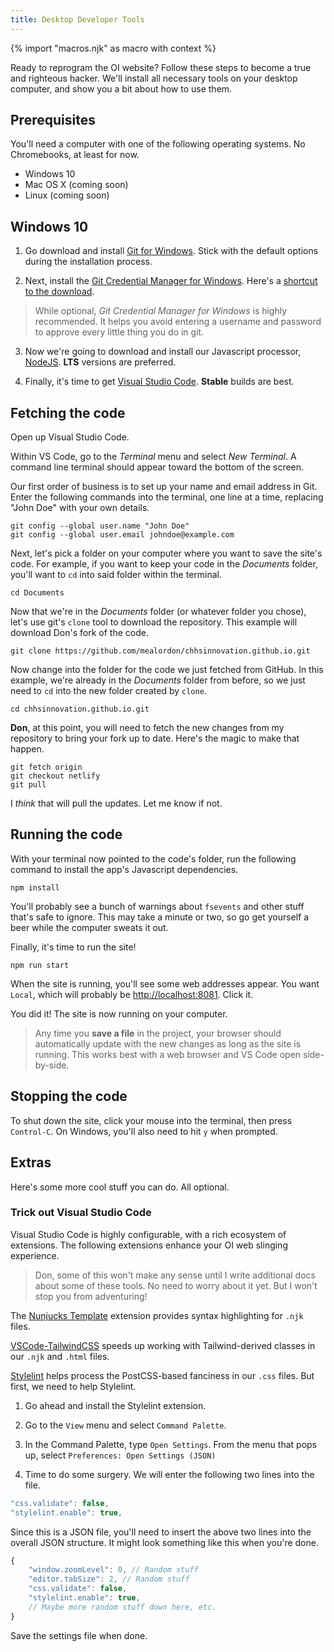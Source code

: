 ```yaml
---
title: Desktop Developer Tools
---
```

{% import "macros.njk" as macro with context %}

Ready to reprogram the OI website? Follow these steps to become a true and righteous hacker. We'll install all necessary tools on your desktop computer, and show you a bit about how to use them.

## Prerequisites

You'll need a computer with one of the following operating systems. No Chromebooks, at least for now.

* Windows 10
* Mac OS X (coming soon)
* Linux (coming soon)

## Windows 10

1. Go download and install [Git for Windows](https://gitforwindows.org/). Stick with the default options during the installation process.

2. Next, install the [Git Credential Manager for Windows](https://github.com/Microsoft/Git-Credential-Manager-for-Windows). Here's a [shortcut to the download](https://github.com/Microsoft/Git-Credential-Manager-for-Windows/releases/latest). 

> While optional, *Git Credential Manager for Windows* is highly recommended. It helps you avoid entering a username and password to approve every little thing you do in git.

3. Now we're going to download and install our Javascript processor, [NodeJS](https://nodejs.org/en/). **LTS** versions are preferred.

4. Finally, it's time to get [Visual Studio Code](https://code.visualstudio.com/). **Stable** builds are best.

## Fetching the code

Open up Visual Studio Code. 

Within VS Code, go to the *Terminal* menu and select *New Terminal*. A command line terminal should appear toward the bottom of the screen.

Our first order of business is to set up your name and email address in Git. Enter the following commands into the terminal, one line at a time, replacing "John Doe" with your own details.

``` shell
git config --global user.name "John Doe"
git config --global user.email johndoe@example.com
```

Next, let's pick a folder on your computer where you want to save the site's code. For example, if you want to keep your code in the *Documents* folder, you'll want to `cd` into said folder within the terminal. 

``` shell
cd Documents
```

Now that we're in the *Documents* folder (or whatever folder you chose), let's use git's `clone` tool to download the repository. This example will download Don's fork of the code.

``` shell
git clone https://github.com/mealordon/chhsinnovation.github.io.git
```

Now change into the folder for the code we just fetched from GitHub. In this example, we're already in the *Documents* folder from before, so we just need to `cd` into the new folder created by `clone`.

``` shell
cd chhsinnovation.github.io.git
```

**Don**, at this point, you will need to fetch the new changes from my repository to bring your fork up to date. Here's the magic to make that happen. 

``` shell
git fetch origin
git checkout netlify
git pull
```

I *think* that will pull the updates. Let me know if not. 

## Running the code

With your terminal now pointed to the code's folder, run the following command to install the app's Javascript dependencies.

``` shell
npm install
```

You'll probably see a bunch of warnings about `fsevents` and other stuff that's safe to ignore. This may take a minute or two, so go get yourself a beer while the computer sweats it out.

Finally, it's time to run the site!

``` shell
npm run start
```

When the site is running, you'll see some web addresses appear. You want `Local`, which will probably be [http://localhost:8081](http://localhost:8081). Click it.

You did it! The site is now running on your computer.

> Any time you **save a file** in the project, your browser should automatically update with the new changes as long as the site is running. This works best with a web browser and VS Code open side-by-side.

## Stopping the code

To shut down the site, click your mouse into the terminal, then press `Control-C`. On Windows, you'll also need to hit `y` when prompted.

## Extras

Here's some more cool stuff you can do. All optional.

### Trick out Visual Studio Code

Visual Studio Code is highly configurable, with a rich ecosystem of extensions. The following extensions enhance your OI web slinging experience.

> Don, some of this won't make any sense until I write additional docs about some of these tools. No need to worry about it yet. But I won't stop you from adventuring!

The [Nunjucks Template](https://marketplace.visualstudio.com/items?itemName=eseom.nunjucks-template#overview) extension provides syntax highlighting for `.njk` files.

[VSCode-TailwindCSS](https://marketplace.visualstudio.com/items?itemName=bradlc.vscode-tailwindcss) speeds up working with Tailwind-derived classes in our `.njk` and `.html` files.

[Stylelint](https://marketplace.visualstudio.com/items?itemName=stylelint.vscode-stylelint) helps process the PostCSS-based fanciness in our `.css` files. But first, we need to help Stylelint.

1. Go ahead and install the Stylelint extension.

2. Go to the `View` menu and select `Command Palette`.

3. In the Command Palette, type `Open Settings`. From the menu that pops up, select `Preferences: Open Settings (JSON)`

4. Time to do some surgery. We will enter the following two lines into the file.

``` js
"css.validate": false, 
"stylelint.enable": true, 
```

Since this is a JSON file, you'll need to insert the above two lines into the overall JSON structure. It might look something like this when you're done.

``` js
{
    "window.zoomLevel": 0, // Random stuff
    "editor.tabSize": 2, // Random stuff
    "css.validate": false,
    "stylelint.enable": true,
    // Maybe more random stuff down here, etc.
}
```

Save the settings file when done.